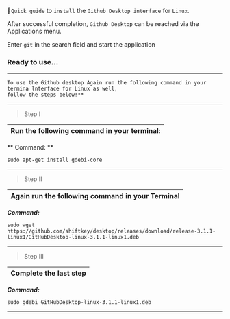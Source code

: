:dizzy:`Quick guide` to `install` the `Github Desktop interface` for `Linux`.

After successful completion, `Github Desktop` can be reached via the Applications menu.

Enter `git` in the search field and start the application

### Ready to use...
---

```yarn
To use the Github desktop Again run the following command in your termina lnterface for Linux as well, 
follow the steps below!**
```
---
>Step I

| Run the following command in your terminal:|
|---|

** Command: **
```yarn
sudo apt-get install gdebi-core 
```
---

>Step II

| Again run the following command in your Terminal |
|---|

***Command:***
```yarn
sudo wget https://github.com/shiftkey/desktop/releases/download/release-3.1.1-linux1/GitHubDesktop-linux-3.1.1-linux1.deb
```
---

>Step III

| Complete the last step |
|---|

***Command:***
```yarn
sudo gdebi GitHubDesktop-linux-3.1.1-linux1.deb
```
---
